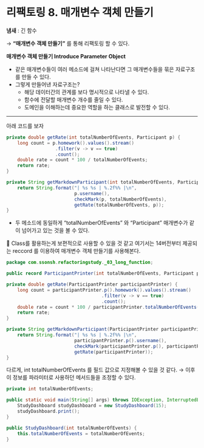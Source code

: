 # 리팩토링 8. 매개변수 객체 만들기

**냄새** : 긴 함수

→ **“매개변수 객체 만들기”** 를 통해 리팩토링 할 수 있다.

**매개변수 객체 만들기 Introduce Parameter Object**

- 같은 매개변수들이 여러 메소드에 걸쳐 나타난다면 그 매개변수들을 묶은 자료구조를 만들 수 있다.
- 그렇게 만들어낸 자료구조는?
    - 해당 데이터간의 관계를 보다 명시적으로 나타낼 수 있다.
    - 함수에 전달할 매개변수 개수를 줄일 수 있다.
    - 도메인을 이해하는데 중요한 역할을 하는 클래스로 발전할 수 있다.


---

아래 코드를 보자

```java
private double getRate(int totalNumberOfEvents, Participant p) {
    long count = p.homework().values().stream()
                  .filter(v -> v == true)
                  .count();
    double rate = count * 100 / totalNumberOfEvents;
    return rate;
}

private String getMarkdownParticipant(int totalNumberOfEvents, Participant p) {
    return String.format("| %s %s | %.2f%% |\n",
                         p.username(),
                         checkMark(p, totalNumberOfEvents),
                         getRate(totalNumberOfEvents, p));
}
```

- 두 메소드에 동일하게 “totalNumberOfEvents” 와 “Participant” 매개변수가 같이 넘어가고 있는 것을 볼 수 있다.

<aside>
🎈 Class를 활용하는게 보편적으로 사용할 수 있을 것 같고
여기서는  14버전부터 제공되는 reccord 를 이용하여 매개변수 객체 만들기를 사용해본다.

</aside>




```java
package com.ssonsh.refactoringstudy._03_long_function;

public record ParticipantPrinter(int totalNumberOfEvents, Participant p) {}
```

```java
private double getRate(ParticipantPrinter participantPrinter) {
    long count = participantPrinter.p().homework().values().stream()
                                   .filter(v -> v == true)
                                   .count();
    double rate = count * 100 / participantPrinter.totalNumberOfEvents();
    return rate;
}

private String getMarkdownParticipant(ParticipantPrinter participantPrinter) {
    return String.format("| %s %s | %.2f%% |\n",
                         participantPrinter.p().username(),
                         checkMark(participantPrinter.p(), participantPrinter.totalNumberOfEvents()),
                         getRate(participantPrinter));
}
```

다르게, int totalNumberOfEvents 를 필드 값으로 지정해볼 수 있을 것 같다.
→ 이후 이 정보를 파라미터로 사용하던 메서드들을 조정할 수 있다.

```java
private int totalNumberOfEvents;

public static void main(String[] args) throws IOException, InterruptedException {
    StudyDashboard studyDashboard = new StudyDashboard(15);
    studyDashboard.print();
}

public StudyDashboard(int totalNumberOfEvents) {
    this.totalNumberOfEvents = totalNumberOfEvents;
}
```
